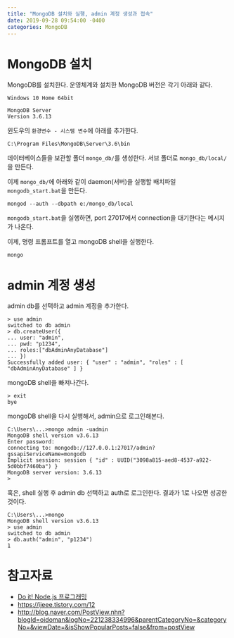 ```yaml
---
title: "MongoDB 설치와 실행, admin 계정 생성과 접속"
date: 2019-09-28 09:54:00 -0400
categories: MongoDB
---
```


# MongoDB 설치

MongoDB를 설치한다. 운영체계와 설치한 MongoDB 버전은 각기 아래와 같다.

    Windows 10 Home 64bit

    MongoDB Server
    Version 3.6.13

윈도우의 `환경변수 - 시스템 변수`에 아래를 추가한다.

```dos
C:\Program Files\MongoDB\Server\3.6\bin
```

데이터베이스들을 보관할 폴더 `mongo_db/`를 생성한다. 서브 폴더로 `mongo_db/local/`을 만든다.

이제 `mongo_db/`에 아래와 같이 daemon(서버)을 실행할 배치파일 `mongodb_start.bat`을 만든다.

```dos
mongod --auth --dbpath e:/mongo_db/local
```

`mongodb_start.bat`을 실행하면, port 27017에서 connection을 대기한다는 메시지가 나온다.

이제, 명령 프롬프트를 열고 mongoDB shell을 실행한다.

```dos
mongo
```

# admin 계정 생성

admin db를 선택하고 admin 계정을 추가한다.

```dos
> use admin
switched to db admin
> db.createUser({
... user: "admin",
... pwd: "p1234",
... roles:["dbAdminAnyDatabase"]
... })
Successfully added user: { "user" : "admin", "roles" : [ "dbAdminAnyDatabase" ] }
```

mongoDB shell을 빠져나간다.

```dos
> exit
bye
```

mongoDB shell을 다시 실행해서, admin으로 로그인해본다.

```dos
C:\Users\...>mongo admin -uadmin
MongoDB shell version v3.6.13
Enter password:
connecting to: mongodb://127.0.0.1:27017/admin?gssapiServiceName=mongodb
Implicit session: session { "id" : UUID("3098a815-aed8-4537-a922-5d0bbf7460ba") }
MongoDB server version: 3.6.13
>
```

혹은, shell 실행 후 admin db 선택하고 auth로 로그인한다.
결과가 1로 나오면 성공한 것이다.

```dos
C:\Users\...>mongo
MongoDB shell version v3.6.13
> use admin
switched to db admin
> db.auth("admin", "p1234")
1
```

# 참고자료
- [Do it! Node.js 프로그래밍](http://www.yes24.com/Product/Goods/36886447)
- https://ijeee.tistory.com/12
- http://blog.naver.com/PostView.nhn?blogId=oidoman&logNo=221238334996&parentCategoryNo=&categoryNo=&viewDate=&isShowPopularPosts=false&from=postView
